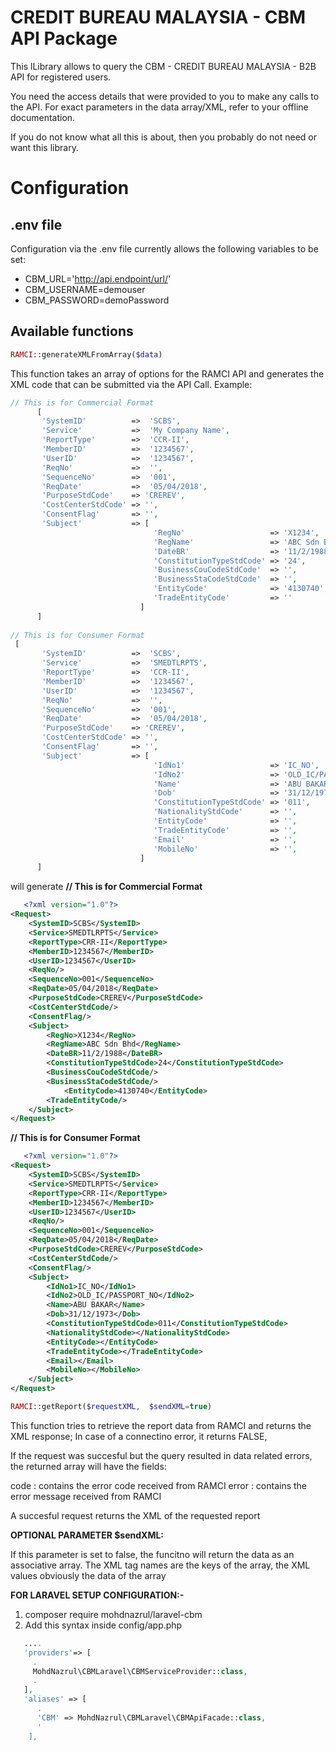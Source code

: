 # CREDIT BUREAU MALAYSIA - CBM API Package

This lLibrary allows to query the CBM - CREDIT BUREAU MALAYSIA - B2B API for registered users. 

You need the access details that were provided to you to make any calls to the API.
For exact parameters in the data array/XML, refer to your offline documentation.

If you do not know what all this is about, then you probably do not need or want this library.

# Configuration

## .env file

Configuration via the .env file currently allows the following variables to be set:

- CBM\_URL='http://api.endpoint/url/'
- CBM\_USERNAME=demouser 
- CBM\_PASSWORD=demoPassword

## Available functions

```php
RAMCI::generateXMLFromArray($data)
```
This function takes an array of options for the RAMCI API and generates the XML code
that can be submitted via the API Call. Example:
```php
// This is for Commercial Format
      [
       'SystemID'          =>  'SCBS',
       'Service'           =>  'My Company Name',
       'ReportType'        =>  'CCR-II',
       'MemberID'          =>  '1234567',
       'UserID'            =>  '1234567',
       'ReqNo'             =>  '',
       'SequenceNo'        =>  '001',
       'ReqDate'           =>  '05/04/2018',
       'PurposeStdCode'    => 'CREREV',
       'CostCenterStdCode' => '',
       'ConsentFlag'       => '',
       'Subject'           => [
                                'RegNo'                   => 'X1234',
                                'RegName'                 => 'ABC Sdn Bhd',
                                'DateBR'                  => '11/2/1988',
                                'ConstitutionTypeStdCode' => '24',
                                'BusinessCouCodeStdCode'  => '',
                                'BusinessStaCodeStdCode'  => '',
                                'EntityCode'              => '4130740',
                                'TradeEntityCode'         => ''
                             ]
      ]
      
// This is for Consumer Format
 [
       'SystemID'          =>  'SCBS',
       'Service'           =>  'SMEDTLRPTS',
       'ReportType'        =>  'CCR-II',
       'MemberID'          =>  '1234567',
       'UserID'            =>  '1234567',
       'ReqNo'             =>  '',
       'SequenceNo'        =>  '001',
       'ReqDate'           =>  '05/04/2018',
       'PurposeStdCode'    => 'CREREV',
       'CostCenterStdCode' => '',
       'ConsentFlag'       => '',
       'Subject'           => [
                                'IdNo1'                   => 'IC_NO',
                                'IdNo2'                   => 'OLD_IC/PASSPORT_NO',
                                'Name'                    => 'ABU BAKAR',
                                'Dob'                     => '31/12/1973',
                                'ConstitutionTypeStdCode' => '011',
                                'NationalityStdCode'      => '',
                                'EntityCode'              => '',
                                'TradeEntityCode'         => '',
                                'Email'                   => '',
                                'MobileNo'                => '',
                             ]
      ]

``` 
will generate
**// This is for Commercial Format**
```xml
   <?xml version="1.0"?>
<Request>
	<SystemID>SCBS</SystemID>
	<Service>SMEDTLRPTS</Service>
	<ReportType>CRR-II</ReportType>
	<MemberID>1234567</MemberID>
	<UserID>1234567</UserID>
	<ReqNo/>
	<SequenceNo>001</SequenceNo>
	<ReqDate>05/04/2018</ReqDate>
	<PurposeStdCode>CREREV</PurposeStdCode>
	<CostCenterStdCode/>
	<ConsentFlag/>
	<Subject>
		<RegNo>X1234</RegNo>
		<RegName>ABC Sdn Bhd</RegName>
		<DateBR>11/2/1988</DateBR>
		<ConstitutionTypeStdCode>24</ConstitutionTypeStdCode>
		<BusinessCouCodeStdCode/>
		<BusinessStaCodeStdCode/>
            <EntityCode>4130740</EntityCode>
		<TradeEntityCode/>
	</Subject>
</Request>
```
**// This is for Consumer Format**
```xml
   <?xml version="1.0"?>
<Request>
	<SystemID>SCBS</SystemID>
	<Service>SMEDTLRPTS</Service>
	<ReportType>CRR-II</ReportType>
	<MemberID>1234567</MemberID>
	<UserID>1234567</UserID>
	<ReqNo/>
	<SequenceNo>001</SequenceNo>
	<ReqDate>05/04/2018</ReqDate>
	<PurposeStdCode>CREREV</PurposeStdCode>
	<CostCenterStdCode/>
	<ConsentFlag/>
	<Subject>
		<IdNo1>IC_NO</IdNo1>
		<IdNo2>OLD_IC/PASSPORT_NO</IdNo2>
		<Name>ABU BAKAR</Name>
		<Dob>31/12/1973</Dob>
		<ConstitutionTypeStdCode>011</ConstitutionTypeStdCode>
		<NationalityStdCode></NationalityStdCode>
		<EntityCode></EntityCode>
		<TradeEntityCode></TradeEntityCode>		
		<Email></Email>
		<MobileNo></MobileNo>
	</Subject>
</Request>
```
```php
RAMCI::getReport($requestXML,  $sendXML=true)
```

This function tries to retrieve the report data from RAMCI and returns the XML response;
In case of a connectino error, it returns FALSE,

If the request was succesful but the query resulted in data related errors, the returned array will have the fields:

code  : contains the error code received from RAMCI
error : contains the error message received from RAMCI

A succesful request returns the XML of the requested report


**OPTIONAL PARAMETER $sendXML:**
 
 If this parameter is set to false, the funcitno will return the data as an associative array. 
 The XML tag names are the keys of the array, the XML values obviously the data of the array

**FOR LARAVEL SETUP CONFIGURATION:-**

1. composer require mohdnazrul/laravel-cbm
2. Add this syntax inside config/app.php
```php
   ....
   'providers'=> [
     .
     MohdNazrul\CBMLaravel\CBMServiceProvider::class,
     .
   ],
   'aliases' => [
      .
      'CBM' => MohdNazrul\CBMLaravel\CBMApiFacade::class,
      '
    ],
``` 

     
